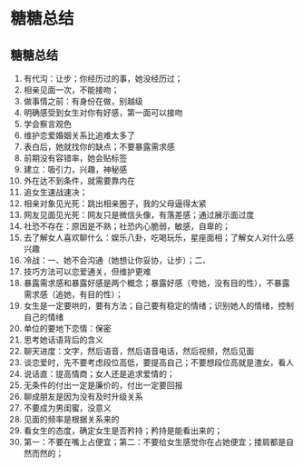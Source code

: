 # 糖糖总结


## 糖糖总结
1. 有代沟：让步；你经历过的事，她没经历过；
2. 相亲见面一次，不能接吻；
3. 做事情之前：有身份在做，别越级
4. 明确感受到女生对你有好感，第一面可以接吻
5. 学会察言观色
6. 维护恋爱婚姻关系比追难太多了
7. 表白后，她就找你的缺点；不要暴露需求感
8. 前期没有容错率，她会贴标签
9. 建立：吸引力，兴趣，神秘感
10. 外在达不到条件，就需要靠内在
11. 追女生速战速决；
12. 相亲对象见光死：跳出相亲圈子，我的父母逼得太紧
13. 网友见面见光死：网友只是微信头像，有落差感；通过展示面过度
14. 社恐不存在：原因是不熟；社恐内心脆弱，敏感，自卑的；
15. 去了解女人喜欢聊什么：娱乐八卦，吃喝玩乐，星座面相；了解女人对什么感兴趣
16. 冷战：一、她不会沟通（她想让你妥协，让步）；二、
17. 技巧方法可以恋爱通关，但维护更难
18. 暴露需求感和暴露好感是两个概念；暴露好感（夸她，没有目的性），不暴露需求感（追她，有目的性）；
19. 女生是一定要哄的，要有方法；自己要有稳定的情绪；识别她人的情绪，控制自己的情绪
20. 单位的要地下恋情：保密
21. 思考她话语背后的含义
22. 聊天进度：文字，然后语音，然后语音电话，然后视频，然后见面
23. 谈恋爱时，先不要考虑段位高低，要提高自己；不要想段位高就是渣女，看人
24. 说话直：提高情商；女人还是追求爱情的；
25. 无条件的付出一定是廉价的，付出一定要回报
26. 聊成朋友是因为没有及时升级关系
27. 不要成为男闺蜜，没意义
28. 见面的频率是根据关系来的
29. 看女生的态度，确定女生是否矜持；矜持是能看出来的；
30. 第一：不要在嘴上占便宜；第二：不要给女生感觉你在占她便宜；搂肩都是自然而然的；


 






